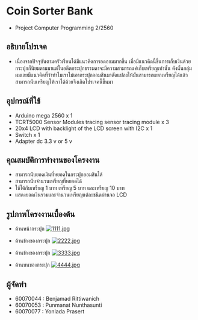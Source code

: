 # Coin Sorter Bank
* Project Computer Programming 2/2560

## อธิบายโปรเจค
* เนื่องจากปัจจุบันตามครัวเรือนได้มีแนวคิดการอดออมมากขึ้น เมื่อมีแนวคิดนี้ขึ้นการเก็บเงินด้วยกระปุกก็นิยมตามมาแต่ในอดีตกระปุกธรรมดาจะมีความสามารถแค่เก็บเหรียญเท่านั้น ดังนั้นกลุ่มผมเลยมีแนวคิดที่ว่าทำไมเราไม่เอากระปุกออมสินมาดัดแปลงให้มันสามารถแยกเหรียญได้แล้วสามารถนับเหรียญให้เราได้ด้วยจึงเกิดโปรเจคนี้ขึ้นมา

## อุปกรณ์ที่ใช้
* Arduino mega 2560 x 1
* TCRT5000 Sensor Modules tracing sensor tracing module x 3
* 20x4 LCD with backlight of the LCD screen with I2C x 1
* Switch x 1
* Adapter dc 3.3 v or 5 v


## คุณสมบัติการทำงานของโครงงาน

* สามารถนับยอดเงินที่หยอดในกระปุกออมสินได้
* สามารถนับจำนวนเหรียญที่หยอดได้
* ใช้ได้กับเหรียญ 1 บาท เหรียญ 5 บาท และเหรียญ 10 บาท
* แสดงยอดเงินรวมและจำนวนเหรียญแต่ละชนิดผ่านจอ LCD

## รูปภาพโครงงานเบื้องต้น
* ด้านหน้ากระปุก
[![1111.jpg](https://s7.pixxxels.cc/5cqznmerv/1111.jpg)](https://pixxxels.cc/image/p7d19qtzb/)

* ด้านข้างของกระปุก
[![2222.jpg](https://s7.pixxxels.cc/s068tl74r/2222.jpg)](https://pixxxels.cc/image/kwyddz1p3/)

* ด้านข้างของกระปุก
[![3333.jpg](https://s7.pixxxels.cc/gntnbu8qj/3333.jpg)](https://pixxxels.cc/image/vwjkpm2ev/)

* ด้านบนของกระปุก
[![4444.jpg](https://s7.pixxxels.cc/5o8g0a81n/4444.jpg)](https://pixxxels.cc/image/dgz3s9e0n/)

## ผู้จัดทำ
* 60070044 : Benjamad Rittiwanich
* 60070053 : Punmanat Nunthasunti
* 60070077 : Yonlada Prasert

